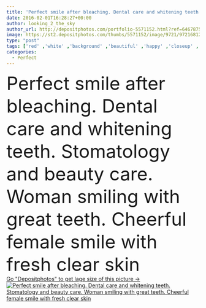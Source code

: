 ```yaml
---
title: 'Perfect smile after bleaching. Dental care and whitening teeth. Stomatology and beauty care. Woman smiling with great teeth. Cheerful female smile with fresh clear skin'
date: 2016-02-01T16:28:27+00:00
author: looking_2_the_sky
author_url: http://depositphotos.com/portfolio-5571152.html?ref=64678756
image: https://st2.depositphotos.com/thumbs/5571152/image/9721/97216812/api_thumb_450.jpg?forcejpeg=true
type: "post"
tags: ['red' ,'white' ,'background' ,'beautiful' ,'happy' ,'closeup' ,'person' ,'human' ,'girl' ,'female' ,'young' ,'smiling' ,'people' ,'women' ,'beauty' ,'happiness' ,'fresh' ,'caucasian' ,'smile' ,'close' ,'health' ,'healthy' ,'mouth' ,'face' ,'care' ,'skin' ,'teeth' ,'dentist' ,'woman' ,'make' ,'make up' ,'clean' ,'hygiene' ,'treatment' ,'dental' ,'dentistry' ,'stomatology' ,'lady' ,'perfect' ,'lips' ,'laugh' ,'lipstick' ,'after' ,'tooth' ,'whitening' ,'whiten' ,'before' ,'bleaching' ]
categories: 
  - Perfect
---
```

<div aling="center">
            <font size="60"> Perfect smile after bleaching. Dental care and whitening teeth. Stomatology and beauty care. Woman smiling with great teeth. Cheerful female smile with fresh clear skin</font>   
</div>
<div>
    <a href='https://depositphotos.com/97216812/stock-photo-perfect-smile-after-bleaching-dental.html?ref=64678756' target=_blank > Go "Depositphotos" to get lage size of this picture ->
        <img href='https://depositphotos.com/97216812/stock-photo-perfect-smile-after-bleaching-dental.html?ref=64678756' src='https://st2.depositphotos.com/5571152/9721/i/950/depositphotos_97216812-stock-photo-perfect-smile-after-bleaching-dental.jpg?forcejpeg=true' alt='Perfect smile after bleaching. Dental care and whitening teeth. Stomatology and beauty care. Woman smiling with great teeth. Cheerful female smile with fresh clear skin' >
    </a>
</div>
